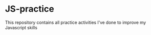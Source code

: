 # JS-practice
This repository contains all practice activities I've done to improve my Javascript skills
